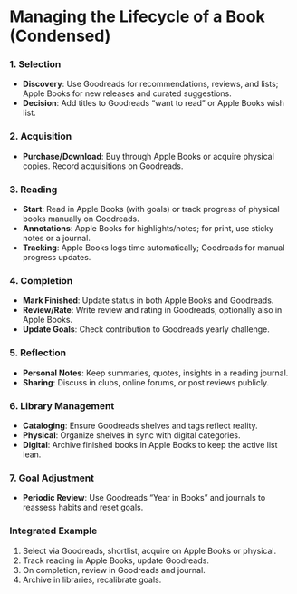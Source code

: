# Managing the Lifecycle of a Book (Condensed)

### 1. Selection

* **Discovery**: Use Goodreads for recommendations, reviews, and lists; Apple Books for new releases and curated suggestions.
* **Decision**: Add titles to Goodreads “want to read” or Apple Books wish list.

### 2. Acquisition

* **Purchase/Download**: Buy through Apple Books or acquire physical copies. Record acquisitions on Goodreads.

### 3. Reading

* **Start**: Read in Apple Books (with goals) or track progress of physical books manually on Goodreads.
* **Annotations**: Apple Books for highlights/notes; for print, use sticky notes or a journal.
* **Tracking**: Apple Books logs time automatically; Goodreads for manual progress updates.

### 4. Completion

* **Mark Finished**: Update status in both Apple Books and Goodreads.
* **Review/Rate**: Write review and rating in Goodreads, optionally also in Apple Books.
* **Update Goals**: Check contribution to Goodreads yearly challenge.

### 5. Reflection

* **Personal Notes**: Keep summaries, quotes, insights in a reading journal.
* **Sharing**: Discuss in clubs, online forums, or post reviews publicly.

### 6. Library Management

* **Cataloging**: Ensure Goodreads shelves and tags reflect reality.
* **Physical**: Organize shelves in sync with digital categories.
* **Digital**: Archive finished books in Apple Books to keep the active list lean.

### 7. Goal Adjustment

* **Periodic Review**: Use Goodreads “Year in Books” and journals to reassess habits and reset goals.

### Integrated Example

1. Select via Goodreads, shortlist, acquire on Apple Books or physical.
2. Track reading in Apple Books, update Goodreads.
3. On completion, review in Goodreads and journal.
4. Archive in libraries, recalibrate goals.

